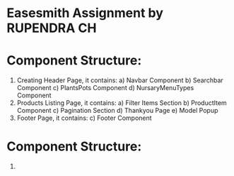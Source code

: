 # Easesmith Assignment by RUPENDRA CH

# Component Structure:
  1) Creating Header Page, it contains:
       a) Navbar Component
       b) Searchbar Component
       c) PlantsPots Component
       d) NursaryMenuTypes Component
  2) Products Listing Page, it contains:
       a) Filter Items Section
       b) ProductItem Component
       c) Pagination Section
       d) Thankyou Page
       e) Model Popup
  4) Footer Page, it contains:
       c) Footer Component

# Component Structure:
  1) 
